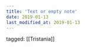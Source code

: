 ```yaml
---
title: 'Text or empty note'
date: 2019-01-13
last_modified_at: 2019-01-13
---
```

tagged: [[Tristania]]
<iframe frameborder="0" height="1" id="ga_target" scrolling="no" style="background-color:transparent; overflow:hidden; position:absolute; top:0; left:0; z-index:9999;" width="1"></iframe>